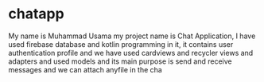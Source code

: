 # chatapp
My name is Muhammad Usama my project name is Chat Application, I have used firebase database and kotlin programming in it, it contains user authentication profile and we have used cardviews and recycler views and adapters and used models and its main purpose is send and receive messages and we can attach anyfile in the cha
